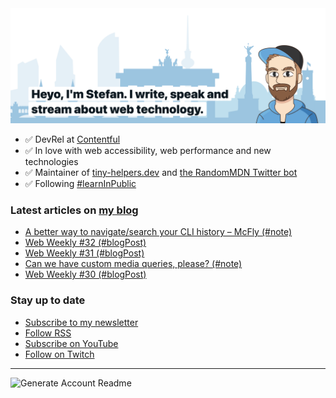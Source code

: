 <img alt="Heyo, I'm Stefan. I write and speak about web technology." src="https://raw.githubusercontent.com/stefanjudis/stefanjudis/main/screenshot.png">

- ✅ DevRel at [Contentful](https://www.contentful.com)
- ✅ In love with web accessibility, web performance and new technologies
- ✅ Maintainer of [tiny-helpers.dev](https://tiny-helpers.dev) and [the RandomMDN Twitter bot](https://twitter.com/randomMDN)
- ✅ Following [#learnInPublic](https://www.stefanjudis.com/today-i-learned/)
### Latest articles on [my blog](https://www.stefanjudis.com)

<!-- BLOG-POST-LIST:START -->
- [A better way to navigate/search your CLI history – McFly (#note)](https://www.stefanjudis.com/notes/a-better-way-to-navigate-search-your-cli-history-mcfly/)
- [Web Weekly #32 (#blogPost)](https://www.stefanjudis.com/blog/web-weekly-32/)
- [Web Weekly #31 (#blogPost)](https://www.stefanjudis.com/blog/web-weekly-31/)
- [Can we have custom media queries, please? (#note)](https://www.stefanjudis.com/notes/can-we-have-custom-media-queries-please/)
- [Web Weekly #30 (#blogPost)](https://www.stefanjudis.com/blog/web-weekly-30/)
<!-- BLOG-POST-LIST:END -->

### Stay up to date

- [Subscribe to my newsletter](https://www.stefanjudis.com/newsletter/)
- [Follow RSS](https://www.stefanjudis.com/feeds/)
- [Subscribe on YouTube](https://youtube.com/c/stefanjudis)
- [Follow on Twitch](https://www.twitch.tv/stefanjudis)

---

![Generate Account Readme](https://github.com/stefanjudis/stefanjudis/workflows/Generate%20Account%20Readme/badge.svg)
